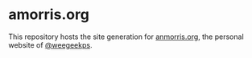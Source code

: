 # amorris.org

This repository hosts the site generation for [anmorris.org](https://anmorris.org), the personal website of [@weegeekps](https://github.com/weegeekps).
